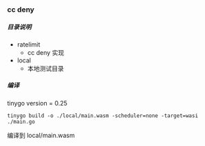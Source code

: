 ### cc deny

##### 目录说明
* ratelimit 
  * cc deny 实现
* local
  * 本地测试目录

##### 编译
tinygo version = 0.25   

`tinygo build -o ./local/main.wasm -scheduler=none -target=wasi ./main.go`

编译到 local/main.wasm
